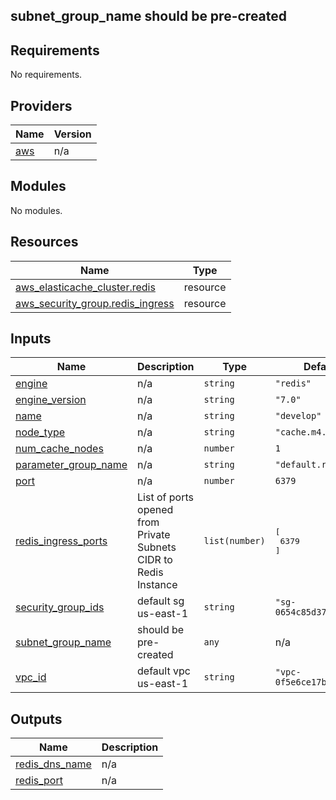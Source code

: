 ## subnet_group_name should be pre-created
## Requirements

No requirements.

## Providers

| Name | Version |
|------|---------|
| <a name="provider_aws"></a> [aws](#provider\_aws) | n/a |

## Modules

No modules.

## Resources

| Name | Type |
|------|------|
| [aws_elasticache_cluster.redis](https://registry.terraform.io/providers/hashicorp/aws/latest/docs/resources/elasticache_cluster) | resource |
| [aws_security_group.redis_ingress](https://registry.terraform.io/providers/hashicorp/aws/latest/docs/resources/security_group) | resource |

## Inputs

| Name | Description | Type | Default | Required |
|------|-------------|------|---------|:--------:|
| <a name="input_engine"></a> [engine](#input\_engine) | n/a | `string` | `"redis"` | no |
| <a name="input_engine_version"></a> [engine\_version](#input\_engine\_version) | n/a | `string` | `"7.0"` | no |
| <a name="input_name"></a> [name](#input\_name) | n/a | `string` | `"develop"` | no |
| <a name="input_node_type"></a> [node\_type](#input\_node\_type) | n/a | `string` | `"cache.m4.large"` | no |
| <a name="input_num_cache_nodes"></a> [num\_cache\_nodes](#input\_num\_cache\_nodes) | n/a | `number` | `1` | no |
| <a name="input_parameter_group_name"></a> [parameter\_group\_name](#input\_parameter\_group\_name) | n/a | `string` | `"default.redis7"` | no |
| <a name="input_port"></a> [port](#input\_port) | n/a | `number` | `6379` | no |
| <a name="input_redis_ingress_ports"></a> [redis\_ingress\_ports](#input\_redis\_ingress\_ports) | List of ports opened from Private Subnets CIDR to Redis Instance | `list(number)` | <pre>[<br>  6379<br>]</pre> | no |
| <a name="input_security_group_ids"></a> [security\_group\_ids](#input\_security\_group\_ids) | default sg us-east-1 | `string` | `"sg-0654c85d379f6def2"` | no |
| <a name="input_subnet_group_name"></a> [subnet\_group\_name](#input\_subnet\_group\_name) | should be pre-created | `any` | n/a | yes |
| <a name="input_vpc_id"></a> [vpc\_id](#input\_vpc\_id) | default vpc us-east-1 | `string` | `"vpc-0f5e6ce17bb4dd77d"` | no |

## Outputs

| Name | Description |
|------|-------------|
| <a name="output_redis_dns_name"></a> [redis\_dns\_name](#output\_redis\_dns\_name) | n/a |
| <a name="output_redis_port"></a> [redis\_port](#output\_redis\_port) | n/a |
